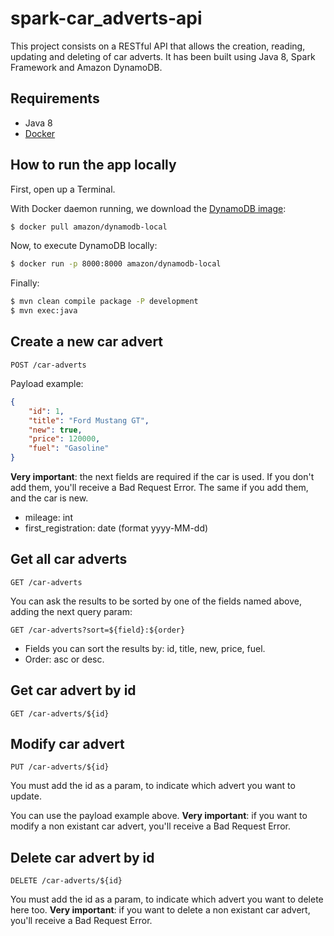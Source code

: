 # spark-car_adverts-api

This project consists on a RESTful API that allows the creation, reading, updating and deleting of car adverts.
It has been built using Java 8, Spark Framework and Amazon DynamoDB.

## Requirements

* Java 8
* [Docker](https://www.docker.com/get-started)

## How to run the app locally

First, open up a Terminal.

With Docker daemon running, we download the [DynamoDB image](https://hub.docker.com/r/amazon/dynamodb-local/):

```bash
$ docker pull amazon/dynamodb-local
```

Now, to execute DynamoDB locally:

```bash
$ docker run -p 8000:8000 amazon/dynamodb-local
```

Finally:

```bash
$ mvn clean compile package -P development
$ mvn exec:java
```

## Create a new car advert

```
POST /car-adverts
```

Payload example:

```json
{
	"id": 1,
	"title": "Ford Mustang GT",
	"new": true,
	"price": 120000,
	"fuel": "Gasoline"
}
```

**Very important**: the next fields are required if the car is used. If you don't add them, you'll receive a Bad Request Error. The same if you add them, and the car is new.
* 	mileage: int
*	first_registration: date (format yyyy-MM-dd)

## Get all car adverts

```
GET /car-adverts
```

You can ask the results to be sorted by one of the fields named above, adding the next query param:

```
GET /car-adverts?sort=${field}:${order}
```

* Fields you can sort the results by: id, title, new, price, fuel.
* Order: asc or desc.

## Get car advert by id

```
GET /car-adverts/${id}
```

## Modify car advert

```
PUT /car-adverts/${id}
```
You must add the id as a param, to indicate which advert you want to update.

You can use the payload example above.
**Very important**: if you want to modify a non existant car advert, you'll receive a Bad Request Error.

## Delete car advert by id

```
DELETE /car-adverts/${id}
```

You must add the id as a param, to indicate which advert you want to delete here too.
**Very important**: if you want to delete a non existant car advert, you'll receive a Bad Request Error.